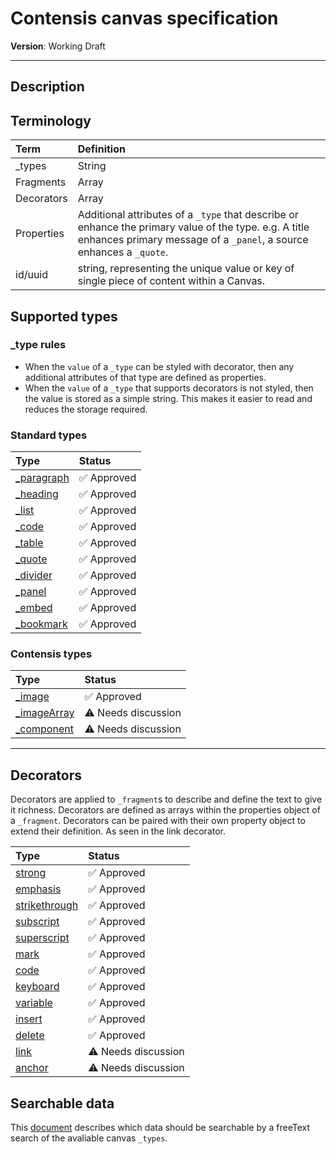 # Contensis canvas specification

**Version**: Working Draft

***

## Description

## Terminology

| Term | Definition |
|:--|:--|
| _types | String |
| Fragments | Array |
| Decorators | Array |
| Properties | Additional attributes of a `_type` that describe or enhance the primary value of the type. e.g. A title enhances primary message of a `_panel`, a source enhances a `_quote`. |
| id/uuid | string, representing the unique value or key of single piece of content within a Canvas. |

## Supported types

### _type rules

- When the `value` of a `_type` can be styled with decorator, then any additional attributes of that type are defined as properties.
- When the `value` of a `_type` that supports decorators is not styled, then the value is stored as a simple string. This makes it easier to read and reduces the storage required.

### Standard types

| Type | Status |
|:--|:--|
| [_paragraph](standard-types.md#_paragraph)| :white_check_mark: Approved |
| [_heading](standard-types.md#_heading)| :white_check_mark: Approved |
| [_list](standard-types.md#_list)| :white_check_mark: Approved |
| [_code](standard-types.md#_code)| :white_check_mark: Approved |
| [_table](standard-types.md#_table)| :white_check_mark: Approved |
| [_quote](standard-types.md#_quote)| :white_check_mark: Approved |
| [_divider](standard-types.md#_divider)| :white_check_mark: Approved |
| [_panel](standard-types.md#_panel)| :white_check_mark: Approved |
| [_embed](standard-types.md#_embed)| :white_check_mark: Approved |
| [_bookmark](standard-types.md#_bookmark)| :white_check_mark: Approved |

### Contensis types

| Type | Status |
|:--|:--|
| [_image](contensis-types.md#_image)| :white_check_mark: Approved |
| [_imageArray](contensis-types.md#_imageArray)| :warning: Needs discussion |
| [_component](contensis-types.md#_component)| :warning: Needs discussion |

***

## Decorators

Decorators are applied to `_fragment`s to describe and define the text to give it richness. Decorators are defined as arrays within the properties object of a `_fragment`. Decorators can be paired with their own property object to extend their definition. As seen in the link decorator.

| Type | Status |
|:--|:--|
| [strong](decorators.md#strong)| :white_check_mark: Approved |
| [emphasis](decorators.md#emphasis)| :white_check_mark: Approved |
| [strikethrough](decorators.md#strikethrough)| :white_check_mark: Approved |
| [subscript](decorators.md#subscript)| :white_check_mark: Approved |
| [superscript](decorators.md#superscript)| :white_check_mark: Approved |
| [mark](decorators.md#mark)| :white_check_mark: Approved |
| [code](decorators.md#code)| :white_check_mark: Approved |
| [keyboard](decorators.md#keyboard)| :white_check_mark: Approved |
| [variable](decorators.md#variable)| :white_check_mark: Approved |
| [insert](decorators.md#insert)| :white_check_mark: Approved |
| [delete](decorators.md#delete)| :white_check_mark: Approved |
| [link](decorators.md#link)| :warning: Needs discussion |
| [anchor](decorators.md#anchor)| :warning: Needs discussion |

## Searchable data

This [document](search.md) describes which data should be searchable by a freeText search of the avaliable canvas `_types`. 
